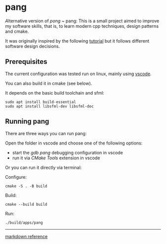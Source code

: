# pang

*A*lternative version of *pong* ~ pang: This is a small project aimed to improve my software skills, that is, to learn modern cpp techniques, design patterns and cmake.

It was originally inspired by the following [tutorial](https://www.gamefromscratch.com/page/Game-From-Scratch-CPP-Edition-Part-1.aspx) but it follows different software design decisions.


## Prerequisites
The current configuration was tested run on linux, mainly using 
[vscode](https://code.visualstudio.com/docs/cpp/config-linux).

You can also build it in cmake (see below).

It depends on the basic build toolchain and sfml:
```
sudo apt install build-essential
sudo apt install libsfml-dev libsfml-doc
```

## Running pang
There are three ways you can run pang:

Open the folder in vscode and choose one of the following options:
* start the *gdb pang* debugging configuration in vscode
* run it via *CMake Tools* extension in vscode

Or you can run it directly via terminal:

Configure:
```
cmake -S . -B build
```
Build:
```
cmake --build build
```
Run:
```
./build/apps/pang
```


---
[markdown reference](https://github.com/adam-p/markdown-here/wiki/Markdown-Cheatsheet)

